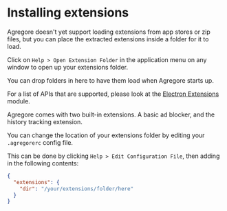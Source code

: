 # Installing extensions

Agregore doesn't yet support loading extensions from app stores or zip files, but you can place the extracted extensions inside a folder for it to load.

Click on `Help > Open Extension Folder` in the application menu on any window to open up your extensions folder.

You can drop folders in here to have them load when Agregore starts up.

For a list of APIs that are supported, please look at the [Electron Extensions](https://github.com/sentialx/electron-extensions/issues/14) module.

Agregore comes with two built-in extensions. A basic ad blocker, and the history tracking extension.

You can change the location of your extensions folder by editing your `.agregorerc` config file.

This can be done by clicking `Help > Edit Configuration File`, then adding in the following contents:

```json
{
  "extensions": {
    "dir": "/your/extensions/folder/here"
  }
}
```
